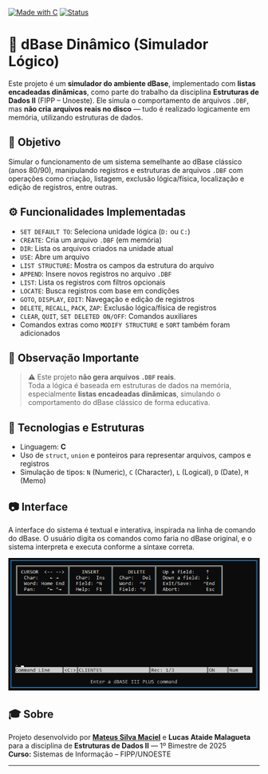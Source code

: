 [![Made with C](https://img.shields.io/badge/Made%20with-C-blue.svg)](https://en.wikipedia.org/wiki/C_(programming_language))
[![Status](https://img.shields.io/badge/Status-Concluído-brightgreen.svg)]()


# 🧠 dBase Dinâmico (Simulador Lógico)

Este projeto é um **simulador do ambiente dBase**, implementado com **listas encadeadas dinâmicas**, como parte do trabalho da disciplina **Estruturas de Dados II** (FIPP – Unoeste). Ele simula o comportamento de arquivos `.DBF`, mas **não cria arquivos reais no disco** — tudo é realizado logicamente em memória, utilizando estruturas de dados.

## 📌 Objetivo

Simular o funcionamento de um sistema semelhante ao dBase clássico (anos 80/90), manipulando registros e estruturas de arquivos `.DBF` com operações como criação, listagem, exclusão lógica/física, localização e edição de registros, entre outras.

## ⚙️ Funcionalidades Implementadas

- `SET DEFAULT TO`: Seleciona unidade lógica (`D:` ou `C:`)
- `CREATE`: Cria um arquivo `.DBF` (em memória)
- `DIR`: Lista os arquivos criados na unidade atual
- `USE`: Abre um arquivo
- `LIST STRUCTURE`: Mostra os campos da estrutura do arquivo
- `APPEND`: Insere novos registros no arquivo `.DBF`
- `LIST`: Lista os registros com filtros opcionais
- `LOCATE`: Busca registros com base em condições
- `GOTO`, `DISPLAY`, `EDIT`: Navegação e edição de registros
- `DELETE`, `RECALL`, `PACK`, `ZAP`: Exclusão lógica/física de registros
- `CLEAR`, `QUIT`, `SET DELETED ON/OFF`: Comandos auxiliares
- Comandos extras como `MODIFY STRUCTURE` e `SORT` também foram adicionados

## 📁 Observação Importante

> ⚠️ Este projeto **não gera arquivos `.DBF` reais**.  
> Toda a lógica é baseada em estruturas de dados na memória, especialmente **listas encadeadas dinâmicas**, simulando o comportamento do dBase clássico de forma educativa.

## 🧰 Tecnologias e Estruturas

- Linguagem: **C**
- Uso de `struct`, `union` e ponteiros para representar arquivos, campos e registros
- Simulação de tipos: `N` (Numeric), `C` (Character), `L` (Logical), `D` (Date), `M` (Memo)

## 📷 Interface

A interface do sistema é textual e interativa, inspirada na linha de comando do dBase. O usuário digita os comandos como faria no dBase original, e o sistema interpreta e executa conforme a sintaxe correta.

![Interface](image.png)

## 🎓 Sobre

Projeto desenvolvido por [**Mateus Silva Maciel**](https://github.com/lucasdev) e **Lucas Ataide Malagueta** para a disciplina de **Estruturas de Dados II** — 1º Bimestre de 2025  
**Curso:** Sistemas de Informação – FIPP/UNOESTE

---
